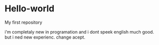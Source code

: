 # Hello-world
My first repository

i'm completaly new in programation and i dont speek english much good.
but i ned new experienc. change acept. 
